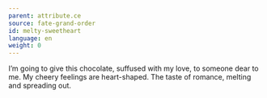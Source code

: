 ```yaml
---
parent: attribute.ce
source: fate-grand-order
id: melty-sweetheart
language: en
weight: 0
---
```


I’m going to give this chocolate, suffused with my love, to someone dear to me.
My cheery feelings are heart-shaped.
The taste of romance, melting and spreading out.
